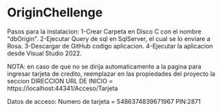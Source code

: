 # OriginChellenge

Pasos para la instalacion:
1-Crear Carpeta en Disco C con el nombre "dbOrigin".
2-Ejecutar Query de sql en SqlServer, el cual se lo enviare a Rosa.
3-Descargar de GitHub codigo aplicacion.
4-Ejecutar la aplicacion desde Visual Studio 2022.

NOTA: en caso de que no se dirija automaticamente a la pagina para ingresar tarjeta de credito, reemplazar en las propiedades del proyecto la seccion DIRECCION URL DE INICIO = https://localhost:44341/Acceso/Tarjeta


Datos de acceso: 
Numero de tarjeta = 5486374839671967 PIN:2871
